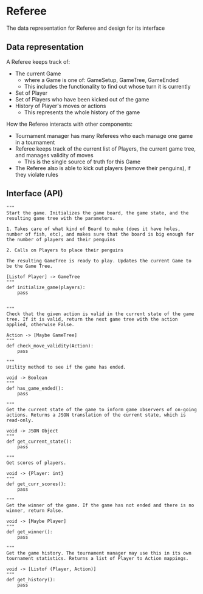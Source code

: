 # Referee
The data representation for Referee and design for its interface

## Data representation
A Referee keeps track of:
- The current Game
    - where a Game is one of: GameSetup, GameTree, GameEnded
    - This includes the functionality to find out whose turn it is currently
- Set of Player
- Set of Players who have been kicked out of the game 
- History of Player's moves or actions
    - This represents the whole history of the game

How the Referee interacts with other components:
- Tournament manager has many Referees who each manage one game in a tournament
- Referee keeps track of the current list of Players, the current game tree, and manages validity of moves
    - This is the single source of truth for this Game
- The Referee also is able to kick out players (remove their penguins), if they violate rules

## Interface (API)
```
"""
Start the game. Initializes the game board, the game state, and the resulting game tree with the parameters.

1. Takes care of what kind of Board to make (does it have holes, number of fish, etc), and makes sure that the board is big enough for the number of players and their penguins

2. Calls on Players to place their penguins

The resulting GameTree is ready to play. Updates the current Game to be the Game Tree.

[Listof Player] -> GameTree
"""
def initialize_game(players):
    pass


"""
Check that the given action is valid in the current state of the game tree. If it is valid, return the next game tree with the action applied, otherwise False.

Action -> [Maybe GameTree]
"""
def check_move_validity(Action):
    pass

"""
Utility method to see if the game has ended.

void -> Boolean
"""
def has_game_ended():
    pass

"""
Get the current state of the game to inform game observers of on-going actions. Returns a JSON translation of the current state, which is read-only.

void -> JSON Object
"""
def get_current_state():
    pass

"""
Get scores of players.

void -> {Player: int}
"""
def get_curr_scores():
    pass

"""
Get the winner of the game. If the game has not ended and there is no winner, return False.

void -> [Maybe Player]
"""
def get_winner():
    pass

"""
Get the game history. The tournament manager may use this in its own tournament statistics. Returns a list of Player to Action mappings.

void -> [Listof (Player, Action)]
"""
def get_history():
    pass
```